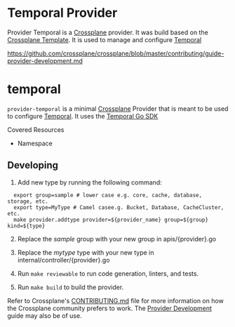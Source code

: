# Temporal Provider

Provider Temporal is a [Crossplane](https://www.crossplane.io/) provider. It was build based on the [Crossplane Template](https://github.com/crossplane/provider-template). It is used to manage and configure [Temporal](https://temporal.io/)

https://github.com/crossplane/crossplane/blob/master/contributing/guide-provider-development.md

# temporal

`provider-temporal` is a minimal [Crossplane](https://crossplane.io/) Provider
that is meant to be used to configure [Temporal](https://temporal.io/). It uses the [Temporal Go SDK](https://github.com/temporalio/sdk-go)


Covered Resources
- Namespace

## Developing

1. Add new type by running the following command:
```shell
  export group=sample # lower case e.g. core, cache, database, storage, etc.
  export type=MyType # Camel casee.g. Bucket, Database, CacheCluster, etc.
  make provider.addtype provider=${provider_name} group=${group} kind=${type}
```
2. Replace the *sample* group with your new group in apis/{provider}.go
3. Replace the *mytype* type with your new type in internal/controller/{provider}.go

4. Run `make reviewable` to run code generation, linters, and tests.
5. Run `make build` to build the provider.

Refer to Crossplane's [CONTRIBUTING.md] file for more information on how the
Crossplane community prefers to work. The [Provider Development][provider-dev]
guide may also be of use.

[CONTRIBUTING.md]: https://github.com/crossplane/crossplane/blob/master/CONTRIBUTING.md
[provider-dev]: https://github.com/crossplane/crossplane/blob/master/contributing/guide-provider-development.md
